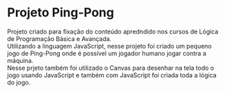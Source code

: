 # Projeto Ping-Pong

Projeto criado para fixação do conteúdo apredndido nos cursos de Lógica de Programação Básica e Avançada.  
Utilizando a linguagem JavaScript, nesse projeto foi criado um pequeno jogo de Ping-Pong onde é possível um jogador humano jogar contra a máquina.  
Nesse prjeto também foi utilizado o Canvas para desenhar na tela todo o jogo usando JavaScript e também com JavaScript foi criada toda a lógica do jogo.
